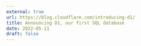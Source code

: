 ```yaml
---
external: true
url: https://blog.cloudflare.com/introducing-d1/
title: Announcing D1, our first SQL database
date: 2022-05-11
draft: false
---
```

